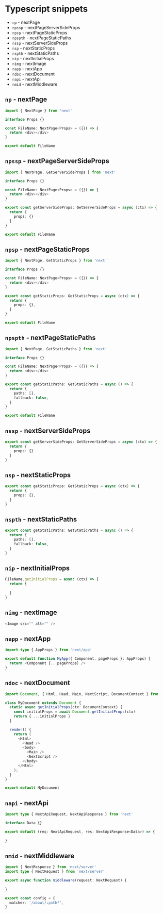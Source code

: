 
# Typescript snippets

- `np` - nextPage
- `npssp` - nextPageServerSideProps
- `npsp` - nextPageStaticProps
- `npspth` - nextPageStaticPaths
- `nssp` - nextServerSideProps
- `nsp` - nextStaticProps
- `nspth` - nextStaticPaths
- `nip` - nextInitialProps
- `nimg` - nextImage
- `napp` - nextApp
- `ndoc` - nextDocument
- `napi` - nextApi
- `nmid` - nextMiddleware

## `np` - nextPage

```typescript
import { NextPage } from 'next'

interface Props {}

const FileName: NextPage<Props> = ({}) => {
  return <div></div>
}

export default FileName
```

## `npssp` - nextPageServerSideProps

```typescript
import { NextPage, GetServerSideProps } from 'next'

interface Props {}

const FileName: NextPage<Props> = ({}) => {
  return <div></div>
}

export const getServerSideProps: GetServerSideProps = async (ctx) => {
  return {
    props: {}
  }
}

export default FileName
```

## `npsp` - nextPageStaticProps

```typescript
import { NextPage, GetStaticProps } from 'next'

interface Props {}

const FileName: NextPage<Props> = ({}) => {
  return <div></div>
}

export const getStaticProps: GetStaticProps = async (ctx) => {
  return {
    props: {},
  }
}

export default FileName
```

## `npspth` - nextPageStaticPaths

```typescript
import { NextPage, GetStaticPaths } from 'next'

interface Props {}

const FileName: NextPage<Props> = ({}) => {
  return <div></div>
}

export const getStaticPaths: GetStaticPaths = async () => {
  return {
    paths: [],
    fallback: false,
  }
}

export default FileName
```

## `nssp` - nextServerSideProps

```typescript
export const getServerSideProps: GetServerSideProps = async (ctx) => {
  return {
    props: {}
  }
}
```

## `nsp` - nextStaticProps

```typescript
export const getStaticProps: GetStaticProps = async (ctx) => {
  return {
    props: {},
  }
}
```

## `nspth` - nextStaticPaths

```typescript
export const getStaticPaths: GetStaticPaths = async () => {
  return {
    paths: [],
    fallback: false,
  }
}
```

## `nip` - nextInitialProps

```typescript
FileName.getInitialProps = async (ctx) => {
  return {
    
  }
}
```

## `nimg` - nextImage

```typescript
<Image src="" alt="" />
```

## `napp` - nextApp

```typescript
import type { AppProps } from 'next/app'

export default function MyApp({ Component, pageProps }: AppProps) {
  return <Component {...pageProps} />
}
```

## `ndoc` - nextDocument

```typescript
import Document, { Html, Head, Main, NextScript, DocumentContext } from 'next/document'

class MyDocument extends Document {
  static async getInitialProps(ctx: DocumentContext) {
    const initialProps = await Document.getInitialProps(ctx)
    return { ...initialProps }
  }

  render() {
    return (
      <Html>
        <Head />
        <body>
          <Main />
          <NextScript />
        </body>
      </Html>
    );
  }
}

export default MyDocument
```

## `napi` - nextApi

```typescript
import type { NextApiRequest, NextApiResponse } from 'next'

interface Data {}

export default (req: NextApiRequest, res: NextApiResponse<Data>) => {
  
}
```

## `nmid` - nextMiddleware

```typescript
import { NextResponse } from 'next/server'
import type { NextRequest } from 'next/server'

export async function middleware(request: NextRequest) {
  
}

export const config = {
  matcher: '/about/:path*',
}
```

